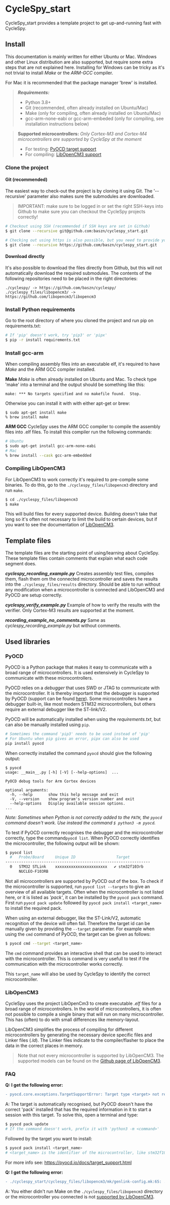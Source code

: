 
# CycleSpy_start

CycleSpy_start provides a template project to get up-and-running fast with CycleSpy.
## Install
This documentation is mainly written for either Ubuntu or Mac. Windows and other Linux distribution are also supported, but require some extra steps that are not explained here. Installing for Windows can be tricky as it's not trivial to install *Make* or the *ARM-GCC* compiler.

For Mac it is recommended that the package manager 'brew' is installed.

> ***Requirements:***
> - Python 3.8+
> - Git (recommended, often already installed on Ubuntu/Mac)
> - Make (only for compiling, often already installed on Ubuntu/Mac)
> - gcc-arm-none-eabi or gcc-arm-embeded (only for compiling, see installation instructions below)

> **Supported microcontrollers:**
>  *Only Cortex-M3 and Cortex-M4 microcontrollers are supported by CycleSpy at the moment*
>  - For testing: [PyOCD target support](https://pyocd.io/docs/target_support.html)
>  - For compiling: [LibOpenCM3 support](https://github.com/libopencm3/libopencm3?tab=readme-ov-file#readme)
### Clone the project

#### Git (recommended)
The easiest way to check-out the project is by cloning it using Git. The '--recursive' parameter also makes sure the submodules are downloaded. 

> IMPORTANT: make sure to be logged in or set the right SSH-keys into Github to make sure you can checkout the CycleSpy projects correctly!

``` bash
# Checkout using SSH (recommended if SSH keys are set in Github)
$ git clone --recursive git@github.com:baszn/cyclespy_start.git

# Checking out using https is also possible, but you need to provide your Github username/password during the clone
$ git clone --recursive https://github.com/baszn/cyclespy_start.git
```

#### Download directly
It's also possible to download the files directly from Github, but this will not automatically download the required submodules. The contents of the following repositories need to be placed in the right directories:

```
./cyclespy/ -> https://github.com/baszn/cyclespy/
./cyclespy_files/libopencm3/ -> https://github.com/libopencm3/libopencm3
```

### Install Python requirements
Go to the root directory of where you cloned the project and run pip on requirements.txt:

```bash
# If 'pip' doesn't work, try 'pip3' or 'pipx'
$ pip -r install requirements.txt
```

### Install gcc-arm
When compiling assembly files into an executable elf, it's required to have *Make* and the ARM GCC compiler installed.

**Make**
*Make* is often already installed on Ubuntu and Mac. To check type 'make' into a terminal and the output should be something like this:
```
make: *** No targets specified and no makefile found.  Stop.
```

Otherwise you can install it with with either apt-get or brew:

```
$ sudo apt-get install make
% brew install make
```

**ARM GCC**
CycleSpy uses the ARM GCC compiler to compile the assembly files into .elf files. To install this compiler run the following commands:

```bash
# Ubuntu
$ sudo apt-get install gcc-arm-none-eabi
# Mac
% brew install --cask gcc-arm-embedded
```
### Compiling LibOpenCM3
For LibOpenCM3 to work correctly it's required to pre-compile some binaries. To do this, go to the `./cyclespy_files/libopencm3` directory and run `make`.

```bash
$ cd ./cyclespy_files/libopencm3
$ make
```

This will build files for every supported device. Building doesn't take that long so it's often not necessary to limit the build to certain devices, but if you want to see the documentation of [LibOpenCM3](https://github.com/libopencm3/libopencm3?tab=readme-ov-file#building).

## Template files
The template files are the starting point of using/learning about CycleSpy. These template files contain comments that explain what each code segment does.

***cyclespy_recording_example.py*** 
Creates assembly test files, compiles them, flash them om the connected microcontroller and saves the results into the `./cyclespy_files/results` directory. Should be able to run without any modification when a microcontroller is connected and LibOpenCM3 and PyOCD are setup correctly.

***cyclespy_verify_example.py*** 
Example of how to verify the results with the verifier. Only Cortex-M3 results are supported at the moment.

***recording_example_no_comments.py*** 
Same as *cyclespy_recording_example.py* but without comments.

## Used libraries
### PyOCD
PyOCD is a Python package that makes it easy to communicate with a broad range of microcontrollers. It is used extensively in CycleSpy to communicate with these microcontrollers.

PyOCD relies on a *debugger* that uses SWD or JTAG to communicate with the microcontroller. It is thereby important that the debugger is supported by PyOCD (support can be found [here](https://pyocd.io/docs/debug_probes.html)). Some microcontrollers have a debugger built-in, like most modern STM32 microcontrollers, but others require an external debugger like the ST-link/V2.

PyOCD will be automatically installed when using the *requirements.txt*, but can also be manually  installed using `pip`. 

```bash
# Sometimes the command 'pip3' needs to be used instead of 'pip'
# For Ubuntu when pip gives an error, pipx can also be used
pip install pyocd
```

When correctly installed the command `pyocd` should give the following output:
```
$ pyocd
usage: __main__.py [-h] [-V] [--help-options]  ...

PyOCD debug tools for Arm Cortex devices

optional arguments:
  -h, --help       show this help message and exit
  -V, --version    show program's version number and exit
  --help-options   Display available session options.
...
```

_Note: Sometimes when Python is not correctly added to the `PATH`, the `pyocd` command doesn't work. Use instead the command `$ python3 -m pyocd`._

To test if PyOCD correctly recognises the debugger and the microcontroller correctly, type the command`pyocd list`. When PyOCD correctly identifies the microcontroller, the following output will be shown:


```bash
$ pyocd list
  #   Probe/Board     Unique ID                  Target
----------------------------------------------------------------
  0   STM32 STLink    xxxxxxxxxxxxxxxxxxxxxxx   ✔︎ stm32f103rb
      NUCLEO-F103RB
```


Not all microcontrollers are supported by PyOCD out of the box. To check if the microcontroller is supported, run `pyocd list --targets` to give an overview of all available targets. Often when the microcontroller is not listed here, or it is listed as *'pack'*, it can be installed by the `pyocd pack` command. First run `pyocd pack update` followed by `pyocd pack install <target_name>` to install the required pack.

When using an external debugger, like the ST-Link/V2, automatic recognition of the device will often fail. Therefore the target id can be manually given by providing the `--target` parameter.  For example when using the `cmd` command of PyOCD, the target can be given as follows:

``` bash
$ pyocd cmd --target <target_name>
```

The `cmd` command provides an interactive shell that can be used to interact with the microcontroller. This is command is very usefull to test if the communication with the microcontroller works correctly.

This `target_name` will also be used by CycleSpy to identify the correct microcontroller.

### LibOpenCM3
CycleSpy uses the project LibOpenCm3 to create executable *.elf* files for a broad range of microcontrollers.  In the world of microcontrollers, it is often not possible to compile a single binary that will run on many microcontroller. This has (often) to do with small differences like memory-layout.

LibOpenCM3 simplifies the process of compiling for different microcontrollers by generating the necessary device specific files and Linker files (*.ld*). The Linker files indicate to the compiler/flasher to place the data in the correct places in memory.

> Note that not every microcontroller is supported by LibOpenCM3. The supported models can be found on the [Github page of LibOpenCM3](https://github.com/libopencm3/libopencm3?tab=readme-ov-file#readme).

### FAQ
**Q: I get the following error:**
``` diff
- pyocd.core.exceptions.TargetSupportError: Target type <target> not recognized. Use 'pyocd list --targets' to see currently available target types. See <https://pyocd.io/docs/target_support.html> for how to install additional target support.
```

A: The target is automatically recognised, but PyOCD doesn't have the correct 'pack' installed that has the required information in it to start a session with this target. To solve this, open a terminal and type:

```bash
$ pyocd pack update
# If the command doesn't work, prefix it with 'python3 -m <command>'
```

Followed by the target you want to install:

``` bash
$ pyocd pack install <target_name> 
# <target_name> is the identifier of the microcontroller, like stm32f103rb
```

For more info see:
https://pyocd.io/docs/target_support.html

**Q: I get the following error:**

``` diff
- ./cyclespy_start/cyclespy_files/libopencm3/mk/genlink-config.mk:65: ./cyclespy_start/cyclespy_files/libopencm3/lib/libopencm3_stm32f1.a library variant for the selected device does not exist.

```

A:
You either didn't run Make on the `./cyclespy_files/libopencm3` directory or the microcontroller you connected is not [supported by LibOpenCM3](https://github.com/libopencm3/libopencm3?tab=readme-ov-file#readme).

